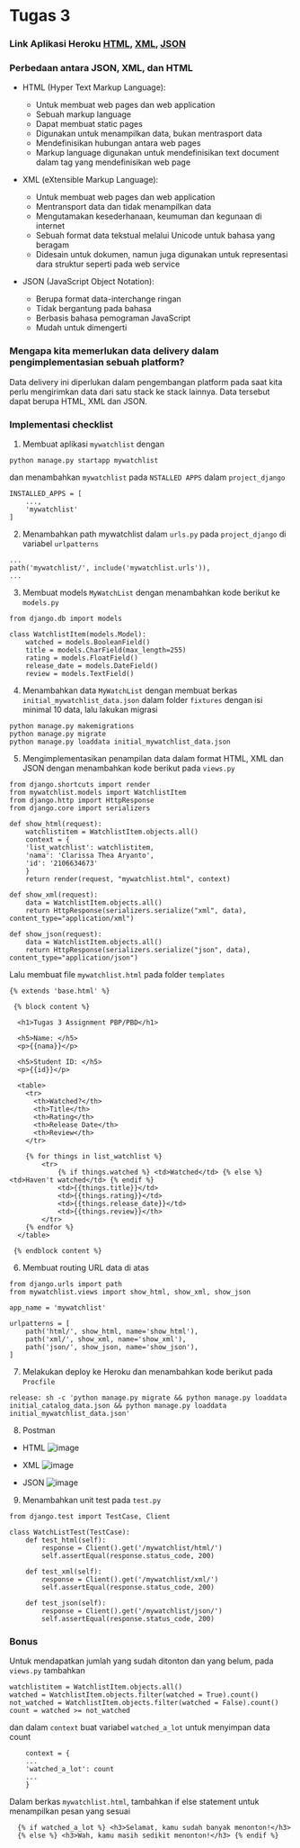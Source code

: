 # Tugas 3
### Link Aplikasi Heroku [HTML](https://katalogluluorv.herokuapp.com/mywatchlist/html/), [XML](https://katalogluluorv.herokuapp.com/mywatchlist/xml/), [JSON](https://katalogluluorv.herokuapp.com/mywatchlist/json/)

### Perbedaan antara JSON, XML, dan HTML
* HTML (Hyper Text Markup Language):
  - Untuk membuat web pages dan web application
  - Sebuah markup language
  - Dapat membuat static pages
  - Digunakan untuk menampilkan data, bukan mentrasport data
  - Mendefinisikan hubungan antara web pages
  - Markup language digunakan untuk mendefinisikan text document dalam tag yang mendefinisikan web page

* XML (eXtensible Markup Language):
  - Untuk membuat web pages dan web application
  - Mentransport data dan tidak menampilkan data
  - Mengutamakan kesederhanaan, keumuman dan kegunaan di internet
  - Sebuah format data tekstual melalui Unicode untuk bahasa yang beragam
  - Didesain untuk dokumen, namun juga digunakan untuk representasi dara struktur seperti pada web service

* JSON (JavaScript Object Notation):
  - Berupa format data-interchange ringan 
  - Tidak bergantung pada bahasa
  - Berbasis bahasa pemograman JavaScript
  - Mudah untuk dimengerti

### Mengapa kita memerlukan data delivery dalam pengimplementasian sebuah platform?
Data delivery ini diperlukan dalam pengembangan platform pada saat kita perlu mengirimkan data dari satu stack ke stack lainnya. Data tersebut dapat berupa HTML, XML dan JSON.

### Implementasi checklist
1. Membuat aplikasi `mywatchlist` dengan 
```shell
python manage.py startapp mywatchlist
```
dan menambahkan `mywatchlist` pada `NSTALLED APPS` dalam `project_django`
```shell
INSTALLED_APPS = [
    ...,
    'mywatchlist'
]
```

2. Menambahkan path mywatchlist dalam `urls.py` pada `project_django` di variabel `urlpatterns`
```shell
...
path('mywatchlist/', include('mywatchlist.urls')),
...
```

3. Membuat models `MyWatchList` dengan menambahkan kode berikut ke `models.py`
```shell
from django.db import models

class WatchlistItem(models.Model):
    watched = models.BooleanField() 
    title = models.CharField(max_length=255)
    rating = models.FloatField()
    release_date = models.DateField()
    review = models.TextField()
```

4. Menambahkan data `MyWatchList` dengan membuat berkas `initial_mywatchlist_data.json` dalam folder `fixtures` dengan isi minimal 10 data, lalu lakukan migrasi
```shell
python manage.py makemigrations
python manage.py migrate
python manage.py loaddata initial_mywatchlist_data.json
```
5. Mengimplementasikan penampilan data dalam format HTML, XML dan JSON dengan menambahkan kode berikut pada `views.py`
``` shell
from django.shortcuts import render
from mywatchlist.models import WatchlistItem
from django.http import HttpResponse
from django.core import serializers

def show_html(request):
    watchlistitem = WatchlistItem.objects.all()
    context = {
    'list_watchlist': watchlistitem,
    'nama': 'Clarissa Thea Aryanto',
    'id': '2106634673'
    }
    return render(request, "mywatchlist.html", context)

def show_xml(request):
    data = WatchlistItem.objects.all()
    return HttpResponse(serializers.serialize("xml", data), content_type="application/xml")

def show_json(request):
    data = WatchlistItem.objects.all()
    return HttpResponse(serializers.serialize("json", data), content_type="application/json")
```
Lalu membuat file `mywatchlist.html` pada folder `templates`
```shell
{% extends 'base.html' %}

 {% block content %}

  <h1>Tugas 3 Assignment PBP/PBD</h1>

  <h5>Name: </h5>
  <p>{{nama}}</p>

  <h5>Student ID: </h5>
  <p>{{id}}</p>

  <table>
    <tr>
      <th>Watched?</th>
      <th>Title</th>
      <th>Rating</th>
      <th>Release Date</th>
      <th>Review</th>
    </tr>
    
    {% for things in list_watchlist %}
        <tr>
            {% if things.watched %} <td>Watched</td> {% else %} <td>Haven't watched</td> {% endif %}
            <td>{{things.title}}</td>
            <td>{{things.rating}}</td>
            <td>{{things.release_date}}</td>
            <td>{{things.review}}</th>
        </tr>
    {% endfor %}  
  </table>

 {% endblock content %}
```

6. Membuat routing URL data di atas
```shell
from django.urls import path
from mywatchlist.views import show_html, show_xml, show_json

app_name = 'mywatchlist'

urlpatterns = [
    path('html/', show_html, name='show_html'),
    path('xml/', show_xml, name='show_xml'),
    path('json/', show_json, name='show_json'),
]
```

7. Melakukan deploy ke Heroku dan menambahkan kode berikut pada `Procfile`
```shell
release: sh -c 'python manage.py migrate && python manage.py loaddata initial_catalog_data.json && python manage.py loaddata initial_mywatchlist_data.json'
```

8. Postman
* HTML
![image](https://user-images.githubusercontent.com/103396686/191658882-8a4dbcde-f692-485e-aae8-8e569aef38ae.png)

* XML
![image](https://user-images.githubusercontent.com/103396686/191658912-420726a7-fc8f-4cb8-8482-aafbea6e57e7.png)

* JSON
![image](https://user-images.githubusercontent.com/103396686/191658941-3f27c842-2ca4-49b3-b323-88374a9bf700.png)


9. Menambahkan unit test pada `test.py`
```shell
from django.test import TestCase, Client

class WatchListTest(TestCase):
    def test_html(self):
        response = Client().get('/mywatchlist/html/')
        self.assertEqual(response.status_code, 200)
    
    def test_xml(self):
        response = Client().get('/mywatchlist/xml/')
        self.assertEqual(response.status_code, 200)

    def test_json(self):
        response = Client().get('/mywatchlist/json/')
        self.assertEqual(response.status_code, 200)
```

### Bonus
Untuk mendapatkan jumlah yang sudah ditonton dan yang belum, pada `views.py` tambahkan 
```shell
watchlistitem = WatchlistItem.objects.all()
watched = WatchlistItem.objects.filter(watched = True).count()
not_watched = WatchlistItem.objects.filter(watched = False).count()
count = watched >= not_watched
```
dan dalam `context` buat variabel `watched_a_lot` untuk menyimpan data count
```shell
    context = {
    ...
    'watched_a_lot': count
    ...
    }
```
Dalam berkas `mywatchlist.html`, tambahkan if else statement untuk menampilkan pesan yang sesuai
```shell
  {% if watched_a_lot %} <h3>Selamat, kamu sudah banyak menonton!</h3>
  {% else %} <h3>Wah, kamu masih sedikit menonton!</h3> {% endif %}
```


